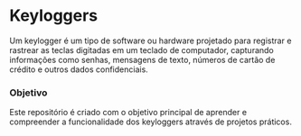 # Keyloggers

Um keylogger é um tipo de software ou hardware projetado para registrar e rastrear as teclas digitadas em um teclado de computador, capturando informações como senhas, mensagens de texto, números de cartão de crédito e outros dados confidenciais.

### Objetivo

Este repositório é criado com o objetivo principal de aprender e compreender a funcionalidade dos keyloggers através de projetos práticos.
